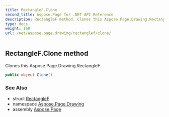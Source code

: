 ```yaml
---
title: RectangleF.Clone
second_title: Aspose.Page for .NET API Reference
description: RectangleF method. Clones this Aspose.Page.Drawing.RectangleF
type: docs
weight: 160
url: /net/aspose.page.drawing/rectanglef/clone/
---
```

## RectangleF.Clone method

Clones this Aspose.Page.Drawing.RectangleF.

```csharp
public object Clone()
```

### See Also

* struct [RectangleF](../)
* namespace [Aspose.Page.Drawing](../../rectanglef/)
* assembly [Aspose.Page](../../../)


